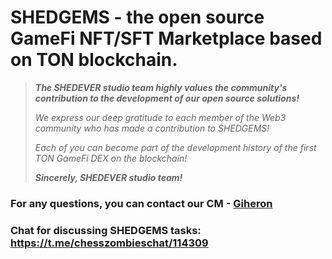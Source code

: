 # SHEDGEMS - the open source GameFi NFT/SFT Marketplace based on TON blockchain.

>***The SHEDEVER studio team highly values the community's contribution to the development of our open source solutions!***
>
>*We express our deep gratitude to each member of the Web3 community who has made a contribution to SHEDGEMS!*
>
>*Each of you can become part of the development history of the first TON GameFi DEX on the blockchain!*
>
>***Sincerely, SHEDEVER studio team!***



### For any questions, you can contact our CM - [Giheron](https://t.me/Giheron)

### Chat for discussing SHEDGEMS tasks: https://t.me/chesszombieschat/114309
